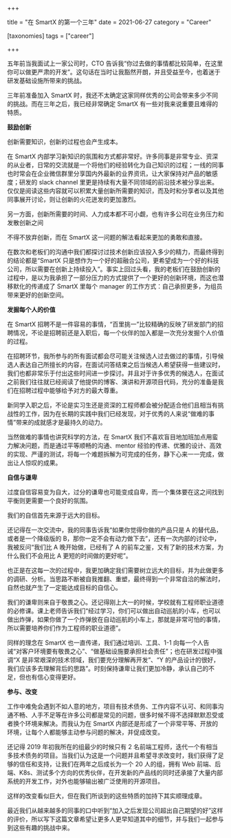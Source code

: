 +++

title = "在 SmartX 的第一个三年"
date = 2021-06-27
category = "Career"

[taxonomies]
tags = ["career"]

+++

五年前当我面试上一家公司时，CTO 告诉我“你过去做的事情都比较简单，在这里你可以做更严肃的开发”。这句话在当时让我豁然开朗，并且受益至今，也着迷于研发基础设施所带来的挑战。

三年前准备加入 SmartX 时，我还不太确定这家同样优秀的公司会带来多少不同的挑战。而在三年之后，我已经非常确定 SmartX 有一些对我来说重要且难得的特质。

<!-- more -->

**鼓励创新**

创新需要知识，创新的过程也会产生成本。

在 SmartX 内部学习新知识的氛围和方式都非常好。许多同事是非常专业、资深的从业者，日常的交流就是一个将他们的经验转化为自己知识的过程；一线的同事也时常会在企业微信群里分享国内外最新的业界资讯，让大家保持对产品的敏感度；研发的 slack channel 里更是持续有大量不同领域的前沿技术被分享出来。仅仅是阅读这些内容就可以积累大量创新所需要的知识，而及时和分享者以及其他同事展开讨论，则让创新的火花迸发的更加激烈。

另一方面，创新所需要的时间、人力成本都不可小觑，也有许多公司在业务压力和发散创新之间

不得不放弃创新，而在 SmartX 这一问题的解法看起来更加的勇敢和直接。

在数次和老板们的沟通中我们都探讨过技术创新应该投入多少的精力，而最终得到的结论都是“SmartX 只是想作为一个好的超融合公司，更希望成为一个好的科技公司，所以需要在创新上持续投入”。事实上回过头看，我的老板们在鼓励创新的过程中，是以为我承担了一部分压力的方式提供了一个更好的创新环境，而这也潜移默化的传递成了 SmartX 里每个 manager 的工作方式：自己承担更多，为组员带来更好的创新空间。

**发掘每个人的价值**

在 SmartX 招聘不是一件容易的事情，“百里挑一”比较精确的反映了研发部门的招聘情况，不论是招聘前还是入职后，每一个伙伴的加入都是一次充分发掘个人价值的过程。

在招聘环节，我所参与的所有面试都会尽可能关注候选人过去做过的事情，引导候选人表达自己所擅长的内容，在面试问答结束之后当候选人希望获得一些建议时，我们也都非常乐于付出这些时间进一步探讨。并且对于许多优秀的候选人，在面试之前我们往往就已经阅读了他提供的博客、演讲和开源项目代码，充分的准备是我们在招聘过程中能够给予对方的最大尊重。

新同学入职之后，不论是实习生还是资深的工程师都会被分配适合他们且相当有挑战性的工作，因为在长期的实践中我们已经发现，对于优秀的人来说“做难的事情”带来的成就感才是最持久的动力。

当然做难的事情也讲究科学的方法，在 SmartX 我们不喜欢盲目地加班加点用蛮力解决问题，而是通过平等顺畅的沟通、mentor 经验的传递、优雅的设计、高效的实现、严谨的测试，将每一个难题拆解为可完成的任务，静下心来一一完成，做出让人惊叹的成果。

**自信与谦卑**

过度自信容易变为自大，过分的谦卑也可能变成自卑，而一个集体要在这之间找到平衡则更需要一个良好的氛围。

我们的自信首先来源于远大的目标。

还记得在一次交流中，我的同事告诉我“如果你觉得你做的产品只是 A 的替代品，或者是一个降级版的 B，那你一定不会有动力做下去”，还有一次内部的讨论中，我被反问“我们比 A 晚开始做，已经有了 A 的前车之鉴，又有了新的技术方案，为什么我们不会用比 A 更短的时间做的更好呢”。

也正是在这每一次的过程中，我更加确定我们需要树立远大的目标，并为此做更多的调研、分析。当思路不断被自我推翻、重塑，最终得到一个非常自洽的解法时，自然也就产生了一定能达成目标的自信心。

我们的谦卑则来自于敬畏之心。还记得刚上大一的时候，学校就有工程师职业道德的必修课。课上老师告诉我们“经过学习，你们可以做出自动巡航的小车，也可以做出炸弹，如果你做了一个炸弹放在自动巡航的小车上，那就是非常可怕的事情，所以需要培养你们作为工程师的职业道德”。

同样的理念在 SmartX 也一直传递，我们通过培训、工具、1-1 向每一个人告诫“对客户环境要有敬畏之心”、“做基础设施要承担社会责任”；也在研发过程中强调“X 是非常艰深的技术领域，我们要充分理解再开发”、“Y 的产品设计的很好，我们应该多去理解背后的思路”。时刻保持谦卑让我们更加冷静，承认自己的不足，但也有信心变得更好。

**参与、改变**

工作中难免会遇到不如人意的地方，项目有技术债务、工作内容不认可、和同事沟通不畅、人手不足等在许多公司都是常见的问题，很多时候不得不选择默默忍受或者换个环境来解决。而我认为在 SmartX 内部还是形成了一个非常平等、开放的环境，让每个人都能够主动参与问题的解决，并促成改变。

还记得 2019 年初我所在的组最少的时候只有 2 名前端工程师，迭代一个有相当多技术债务的项目。当我们认为这是一个问题并且希望寻求改变时，我们获得了足够的信任和支持，让我们在两年之后成长为一个 20 人的组，拥有 Web 前端、后端、K8s、测试多个方向的优秀伙伴，在开发新的产品线的同时还承接了大量内部系统的开发工作，对外也能够输出被广泛使用的开源项目。

这样的改变看似巨大，但在我们所谈到的这些特质的加持下其实顺理成章。

最近我们从越来越多的同事的口中听到“加入之后发现公司超出自己期望的好”这样的评价，所以写下这篇文章希望让更多人更早知道其中的细节，并与我们一起参与到这些有趣的挑战中来。
